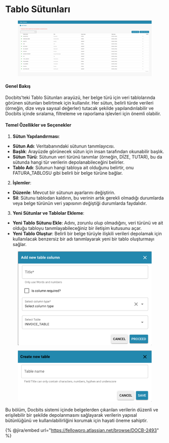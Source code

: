 # Tablo Sütunları

<figure><img src="../../../../.gitbook/assets/Bildschirmfoto 2024-05-08 um 08.57.49.png" alt=""><figcaption></figcaption></figure>

#### Genel Bakış

Docbits'teki Tablo Sütunları arayüzü, her belge türü için veri tablolarında görünen sütunları belirtmek için kullanılır. Her sütun, belirli türde verileri (örneğin, dize veya sayısal değerler) tutacak şekilde yapılandırılabilir ve Docbits içinde sıralama, filtreleme ve raporlama işlevleri için önemli olabilir.

#### Temel Özellikler ve Seçenekler

1. **Sütun Yapılandırması**:
* **Sütun Adı**: Veritabanındaki sütunun tanımlayıcısı.
* **Başlık**: Arayüzde görünecek sütun için insan tarafından okunabilir başlık.
* **Sütun Türü**: Sütunun veri türünü tanımlar (örneğin, DİZE, TUTAR), bu da sütunda hangi tür verilerin depolanabileceğini belirler.
* **Tablo Adı**: Sütunun hangi tabloya ait olduğunu belirtir, onu FATURA_TABLOSU gibi belirli bir belge türüne bağlar.
2. **İşlemler**:
* **Düzenle**: Mevcut bir sütunun ayarlarını değiştirin.
* **Sil**: Sütunu tablodan kaldırın, bu verinin artık gerekli olmadığı durumlarda veya belge türünün veri yapısının değiştiği durumlarda faydalıdır.
3. **Yeni Sütunlar ve Tablolar Ekleme**:
* **Yeni Tablo Sütunu Ekle**: Adını, zorunlu olup olmadığını, veri türünü ve ait olduğu tabloyu tanımlayabileceğiniz bir iletişim kutusunu açar.
* **Yeni Tablo Oluştur**: Belirli bir belge türüyle ilişkili verileri depolamak için kullanılacak benzersiz bir adı tanımlayarak yeni bir tablo oluşturmayı sağlar.

<figure><img src="../../../../.gitbook/assets/Bildschirmfoto 2024-05-08 um 08.58.01.png" alt=""><figcaption></figcaption></figure>

<figure><img src="../../../../.gitbook/assets/Bildschirmfoto 2024-05-08 um 08.58.11.png" alt=""><figcaption></figcaption></figure>

Bu bölüm, Docbits sistemi içinde belgelerden çıkarılan verilerin düzenli ve erişilebilir bir şekilde depolanmasını sağlayarak verilerin yapısal bütünlüğünü ve kullanılabilirliğini korumak için hayati öneme sahiptir.

{% @jira/embed url="https://fellowpro.atlassian.net/browse/DOCB-2493" %}
